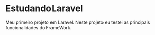 # EstudandoLaravel
Meu primeiro projeto em Laravel. Neste projeto eu testei as principais funcionalidades do FrameWork.

